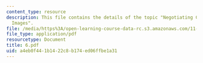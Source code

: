 ```yaml
---
content_type: resource
description: This file contains the details of the topic "Negotiating Conflicting
  Images".
file: /media/https%3A/open-learning-course-data-rc.s3.amazonaws.com/11-947-imaging-the-city-the-place-of-media-in-city-design-and-development-fall-1998/a4eb0f441b1422c8b174ed06ffbe1a31_6.pdf
file_type: application/pdf
resourcetype: Document
title: 6.pdf
uid: a4eb0f44-1b14-22c8-b174-ed06ffbe1a31
---
```

